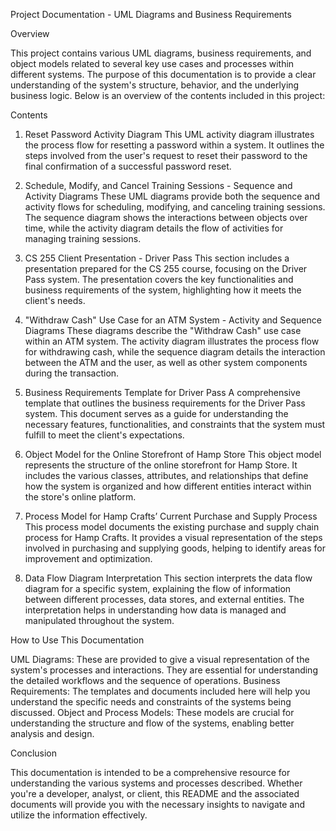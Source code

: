 Project Documentation - UML Diagrams and Business Requirements

Overview

This project contains various UML diagrams, business requirements, and object models related to several key use cases and processes within different systems. The purpose of this documentation is to provide a clear understanding of the system's structure, behavior, and the underlying business logic. Below is an overview of the contents included in this project:

Contents

1. Reset Password Activity Diagram
    This UML activity diagram illustrates the process flow for resetting a password within a system. It outlines the steps involved from the user's request to reset their password to the final confirmation of a successful password reset.

2. Schedule, Modify, and Cancel Training Sessions - Sequence and Activity Diagrams
    These UML diagrams provide both the sequence and activity flows for scheduling, modifying, and canceling training sessions. The sequence diagram shows the interactions between objects over time, while the activity diagram details the flow of activities for managing training sessions.

3. CS 255 Client Presentation - Driver Pass
   This section includes a presentation prepared for the CS 255 course, focusing on the Driver Pass system. The presentation covers the key functionalities and business requirements of the system, highlighting how it meets the client's needs.

4. "Withdraw Cash" Use Case for an ATM System - Activity and Sequence Diagrams
   These diagrams describe the "Withdraw Cash" use case within an ATM system. The activity diagram illustrates the process flow for withdrawing cash, while the sequence diagram details the interaction between the ATM and the user, as well as other system components during the transaction.

5. Business Requirements Template for Driver Pass
   A comprehensive template that outlines the business requirements for the Driver Pass system. This document serves as a guide for understanding the necessary features, functionalities, and constraints that the system must fulfill to meet the client's expectations.

6. Object Model for the Online Storefront of Hamp Store
   This object model represents the structure of the online storefront for Hamp Store. It includes the various classes, attributes, and relationships that define how the system is organized and how different entities interact within the store's online platform.

7. Process Model for Hamp Crafts’ Current Purchase and Supply Process
    This process model documents the existing purchase and supply chain process for Hamp Crafts. It provides a visual representation of the steps involved in purchasing and supplying goods, helping to identify areas for improvement and optimization.

8. Data Flow Diagram Interpretation
   This section interprets the data flow diagram for a specific system, explaining the flow of information between different processes, data stores, and external entities. The interpretation helps in understanding how data is managed and manipulated throughout the system.

How to Use This Documentation

UML Diagrams: These are provided to give a visual representation of the system's processes and interactions. They are essential for understanding the detailed workflows and the sequence of operations.
Business Requirements: The templates and documents included here will help you understand the specific needs and constraints of the systems being discussed.
Object and Process Models: These models are crucial for understanding the structure and flow of the systems, enabling better analysis and design.

Conclusion

This documentation is intended to be a comprehensive resource for understanding the various systems and processes described. Whether you're a developer, analyst, or client, this README and the associated documents will provide you with the necessary insights to navigate and utilize the information effectively.
